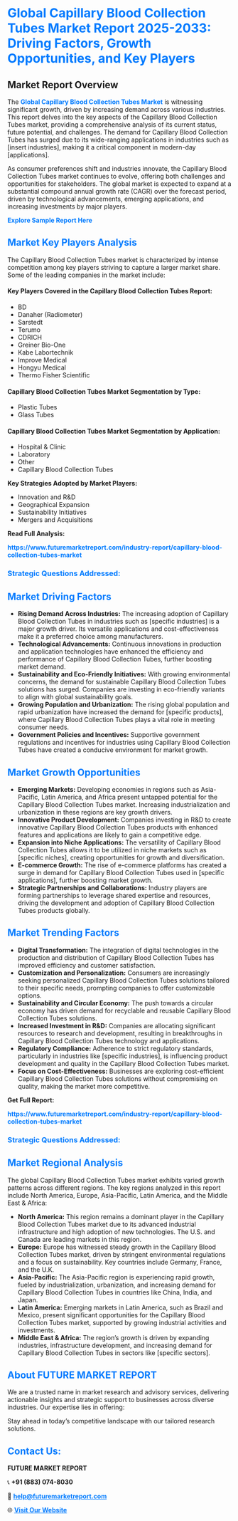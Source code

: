 <h1 style="color: #007BFF;">Global Capillary Blood Collection Tubes Market Report 2025-2033: Driving Factors, Growth Opportunities, and Key Players</h1>

<section id="overview">
<h2>Market Report Overview</h2>
<p>The <a href="https://www.futuremarketreport.com/industry-report/capillary-blood-collection-tubes-market" style="color: #007BFF; text-decoration: none;"><strong>Global Capillary Blood Collection Tubes Market</strong></a> is witnessing significant growth, driven by increasing demand across various industries. This report delves into the key aspects of the Capillary Blood Collection Tubes market, providing a comprehensive analysis of its current status, future potential, and challenges. The demand for Capillary Blood Collection Tubes has surged due to its wide-ranging applications in industries such as [insert industries], making it a critical component in modern-day [applications].</p>
<p>As consumer preferences shift and industries innovate, the Capillary Blood Collection Tubes market continues to evolve, offering both challenges and opportunities for stakeholders. The global market is expected to expand at a substantial compound annual growth rate (CAGR) over the forecast period, driven by technological advancements, emerging applications, and increasing investments by major players.</p>
</section>

<section id="overview">
<p><a href="https://www.futuremarketreport.com/request-sample/reportId=121910" style="color: #007BFF; text-decoration: none;"><strong>Explore Sample Report Here</strong></a></p>
</section>

<section id="key-players">
<h2 style="color: #007BFF;">Market Key Players Analysis</h2>
<p>The Capillary Blood Collection Tubes market is characterized by intense competition among key players striving to capture a larger market share. Some of the leading companies in the market include:</p>
<h4>Key Players Covered in the Capillary Blood Collection Tubes Report:</h4>
<ul><li>BD</li><li>Danaher (Radiometer)</li><li>Sarstedt</li><li>Terumo</li><li>CDRICH</li><li>Greiner Bio-One</li><li>Kabe Labortechnik</li><li>Improve Medical</li><li>Hongyu Medical</li><li>Thermo Fisher Scientific</li></ul>
<h4>Capillary Blood Collection Tubes Market Segmentation by Type:</h4>
<ul><li>Plastic Tubes</li><li>Glass Tubes</li></ul>

<h4>Capillary Blood Collection Tubes Market Segmentation by Application:</h4>
<ul><li>Hospital &amp; Clinic</li><li>Laboratory</li><li>Other</li><li>Capillary Blood Collection Tubes</li></ul>
<p><strong>Key Strategies Adopted by Market Players:</strong></p>
<ul>
<li>Innovation and R&D</li>
<li>Geographical Expansion</li>
<li>Sustainability Initiatives</li>
<li>Mergers and Acquisitions</li>
</ul>
</section>

<section>
<p><strong>Read Full Analysis: </strong></p><a href="https://www.futuremarketreport.com/industry-report/capillary-blood-collection-tubes-market" style="color: #007BFF; text-decoration: none;"><strong>https://www.futuremarketreport.com/industry-report/capillary-blood-collection-tubes-market</strong></a>
<h3 style="color: #007BFF;">Strategic Questions Addressed:</h3>
</section>

<section id="driving-factors">
<h2 style="color: #007BFF;">Market Driving Factors</h2>
<ul>
<li><strong>Rising Demand Across Industries:</strong> The increasing adoption of Capillary Blood Collection Tubes in industries such as [specific industries] is a major growth driver. Its versatile applications and cost-effectiveness make it a preferred choice among manufacturers.</li>
<li><strong>Technological Advancements:</strong> Continuous innovations in production and application technologies have enhanced the efficiency and performance of Capillary Blood Collection Tubes, further boosting market demand.</li>
<li><strong>Sustainability and Eco-Friendly Initiatives:</strong> With growing environmental concerns, the demand for sustainable Capillary Blood Collection Tubes solutions has surged. Companies are investing in eco-friendly variants to align with global sustainability goals.</li>
<li><strong>Growing Population and Urbanization:</strong> The rising global population and rapid urbanization have increased the demand for [specific products], where Capillary Blood Collection Tubes plays a vital role in meeting consumer needs.</li>
<li><strong>Government Policies and Incentives:</strong> Supportive government regulations and incentives for industries using Capillary Blood Collection Tubes have created a conducive environment for market growth.</li>
</ul>
</section>

<section id="growth-opportunities">
<h2 style="color: #007BFF;">Market Growth Opportunities</h2>
<ul>
<li><strong>Emerging Markets:</strong> Developing economies in regions such as Asia-Pacific, Latin America, and Africa present untapped potential for the Capillary Blood Collection Tubes market. Increasing industrialization and urbanization in these regions are key growth drivers.</li>
<li><strong>Innovative Product Development:</strong> Companies investing in R&D to create innovative Capillary Blood Collection Tubes products with enhanced features and applications are likely to gain a competitive edge.</li>
<li><strong>Expansion into Niche Applications:</strong> The versatility of Capillary Blood Collection Tubes allows it to be utilized in niche markets such as [specific niches], creating opportunities for growth and diversification.</li>
<li><strong>E-commerce Growth:</strong> The rise of e-commerce platforms has created a surge in demand for Capillary Blood Collection Tubes used in [specific applications], further boosting market growth.</li>
<li><strong>Strategic Partnerships and Collaborations:</strong> Industry players are forming partnerships to leverage shared expertise and resources, driving the development and adoption of Capillary Blood Collection Tubes products globally.</li>
</ul>
</section>

<section id="trending-factors">
<h2 style="color: #007BFF;">Market Trending Factors</h2>
<ul>
<li><strong>Digital Transformation:</strong> The integration of digital technologies in the production and distribution of Capillary Blood Collection Tubes has improved efficiency and customer satisfaction.</li>
<li><strong>Customization and Personalization:</strong> Consumers are increasingly seeking personalized Capillary Blood Collection Tubes solutions tailored to their specific needs, prompting companies to offer customizable options.</li>
<li><strong>Sustainability and Circular Economy:</strong> The push towards a circular economy has driven demand for recyclable and reusable Capillary Blood Collection Tubes solutions.</li>
<li><strong>Increased Investment in R&D:</strong> Companies are allocating significant resources to research and development, resulting in breakthroughs in Capillary Blood Collection Tubes technology and applications.</li>
<li><strong>Regulatory Compliance:</strong> Adherence to strict regulatory standards, particularly in industries like [specific industries], is influencing product development and quality in the Capillary Blood Collection Tubes market.</li>
<li><strong>Focus on Cost-Effectiveness:</strong> Businesses are exploring cost-efficient Capillary Blood Collection Tubes solutions without compromising on quality, making the market more competitive.</li>
</ul>
</section>

<section>
<p><strong>Get Full Report: </strong></p><a href="https://www.futuremarketreport.com/industry-report/capillary-blood-collection-tubes-market" style="color: #007BFF; text-decoration: none;"><strong>https://www.futuremarketreport.com/industry-report/capillary-blood-collection-tubes-market</strong></a>
<h3 style="color: #007BFF;">Strategic Questions Addressed:</h3>
</section>


<section id="regional-analysis">
<h2 style="color: #007BFF;">Market Regional Analysis</h2>
<p>The global Capillary Blood Collection Tubes market exhibits varied growth patterns across different regions. The key regions analyzed in this report include North America, Europe, Asia-Pacific, Latin America, and the Middle East & Africa:</p>
<ul>
<li><strong>North America:</strong> This region remains a dominant player in the Capillary Blood Collection Tubes market due to its advanced industrial infrastructure and high adoption of new technologies. The U.S. and Canada are leading markets in this region.</li>
<li><strong>Europe:</strong> Europe has witnessed steady growth in the Capillary Blood Collection Tubes market, driven by stringent environmental regulations and a focus on sustainability. Key countries include Germany, France, and the U.K.</li>
<li><strong>Asia-Pacific:</strong> The Asia-Pacific region is experiencing rapid growth, fueled by industrialization, urbanization, and increasing demand for Capillary Blood Collection Tubes in countries like China, India, and Japan.</li>
<li><strong>Latin America:</strong> Emerging markets in Latin America, such as Brazil and Mexico, present significant opportunities for the Capillary Blood Collection Tubes market, supported by growing industrial activities and investments.</li>
<li><strong>Middle East & Africa:</strong> The region’s growth is driven by expanding industries, infrastructure development, and increasing demand for Capillary Blood Collection Tubes in sectors like [specific sectors].</li>
</ul>
</section>

<footer>
<h2 style="color: #007BFF;">About FUTURE MARKET REPORT</h2>
<p>We are a trusted name in market research and advisory services, delivering actionable insights and strategic support to businesses across diverse industries. Our expertise lies in offering:</p>

<p>Stay ahead in today’s competitive landscape with our tailored research solutions.</p>

<h2 style="color: #007BFF;">Contact Us:</h2>
<p><strong>FUTURE MARKET REPORT</strong></p>
<p>📞 <strong>+91 (883) 074-8030</strong></p>
<p>📧 <strong><a href="mailto:help@futuremarketreport.com" style="color: #007BFF;">help@futuremarketreport.com</a></strong></p>
<p>🌐 <strong><a href="https://www.futuremarketreport.com/" style="color: #007BFF;">Visit Our Website</a></strong></p>
</footer>